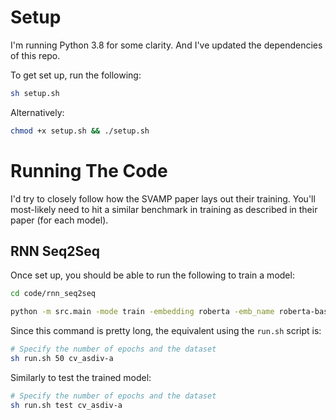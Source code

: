 # Setup

I'm running Python 3.8 for some clarity. And I've updated the dependencies of this repo.

To get set up, run the following:

```bash
sh setup.sh
```

Alternatively:

```bash
chmod +x setup.sh && ./setup.sh
```

# Running The Code

I'd try to closely follow how the SVAMP paper lays out their training. You'll most-likely need to hit a similar benchmark in training as described in their paper (for each model).

## RNN Seq2Seq

Once set up, you should be able to run the following to train a model:

```bash
cd code/rnn_seq2seq
```

```bash
python -m src.main -mode train -embedding roberta -emb_name roberta-base -emb1_size 768 -hidden_size 256 -depth 2 -lr 0.0002 -emb_lr 8e-6 -batch_size 4 -epochs 50 -dataset cv_asdiv-a -full_cv -run_name run_cv_asdiv-a
```

Since this command is pretty long, the equivalent using the `run.sh` script is:

```bash
# Specify the number of epochs and the dataset
sh run.sh 50 cv_asdiv-a
```

Similarly to test the trained model:

```bash
# Specify the number of epochs and the dataset
sh run.sh test cv_asdiv-a
```
